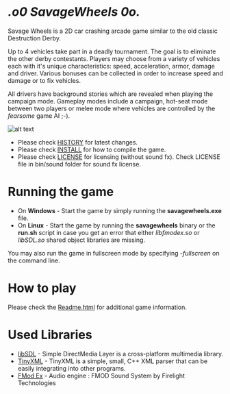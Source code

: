 _.o0 SavageWheels 0o._
==========================

Savage Wheels is a 2D car crashing arcade game similar to the old classic Destruction Derby. 

Up to 4 vehicles take part in a deadly tournament. The goal is to eliminate the other derby contestants. Players may choose from a variety of vehicles each with it's unique characteristics: speed, acceleration, armor, damage and driver. Various bonuses can be collected in order to increase speed and damage or to fix vehicles. 

All drivers have background stories which are revealed when playing the campaign mode. Gameplay modes include a campaign, hot-seat mode between two players or melee mode where vehicles are controlled by the _fearsome_ game AI ;-). 


![alt text](http://i.imgur.com/09h8j1M.jpg "Gameplay screenshot")


  * Please check [HISTORY](HISTORY) for latest changes.
  * Please check [INSTALL](INSTALL) for how to compile the game.
  * Please check [LICENSE](LICENSE) for licensing (without sound fx). Check LICENSE file in bin/sound folder for sound fx license.

# Running the game

  * On **Windows** - Start the game by simply running the **savagewheels.exe** file.
  * On **Linux** - Start the game by running the **savagewheels** binary or the **run.sh** script in case you get an error that either *libfmodex.so* or *libSDL.so* shared object libraries are missing.

  You may also run the game in fullscreen mode by specifying *-fullscreen* on the command line.

# How to play

Please check the [Readme.html](bin/Readme.html) for additional game information.

# Used Libraries 
  * [libSDL](http://www.libsdl.org/) - Simple DirectMedia Layer is a cross-platform multimedia library.
  * [TinyXML](http://www.grinninglizard.com/tinyxml/) - TinyXML is a simple, small, C++ XML parser that can be easily integrating into other programs.
  * [FMod Ex](http://www.fmod.org/fmod-sales.html) - Audio engine : FMOD Sound System by Firelight Technologies  
